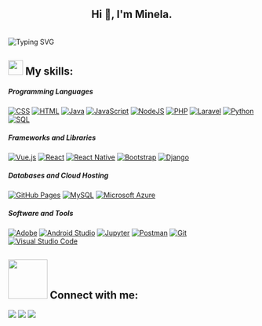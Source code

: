 <h2 align="center">Hi 👋, I'm Minela.</h2>

<br/>
<a><img src="https://readme-typing-svg.demolab.com?font=Fira+Code&weight=500&pause=1000&color=23A607&width=435&lines=%F0%9F%91%A8%E2%80%8D%F0%9F%92%BBI'm+a+software+engineering+student!;%F0%9F%91%A8%E2%80%8D%F0%9F%92%BB+I'm+always+learning+new+things." alt="Typing SVG" /></a>
<br>	
<div><h2 align="left"> <img src = "https://media2.giphy.com/media/QssGEmpkyEOhBCb7e1/giphy.gif?cid=ecf05e47a0n3gi1bfqntqmob8g9aid1oyj2wr3ds3mg700bl&rid=giphy.gif" width="30px" padding-top="20px" height="30px"> My skills:</h2></img></div>


##### Programming Languages

<p>
    <a href="https://github.com/search?q=user%3ADenverCoder1+is%3Arepo+language%3Acss"><img alt="CSS" src="https://img.shields.io/badge/CSS-2c292d.svg?style=for-the-badge&logo=css3&logoColor=ffffff"></a>
    <a href="https://github.com/search?q=user%3ADenverCoder1+is%3Arepo+language%3Ahtml"><img alt="HTML" src="https://img.shields.io/badge/HTML-2c292d.svg?style=for-the-badge&logo=html5&logoColor=ffffff"></a>
    <a href="https://github.com/search?q=user%3ADenverCoder1+is%3Arepo+language%3Ajava"><img alt="Java" src="https://img.shields.io/badge/Java-2c292d.svg?style=for-the-badge&logo=java&logoColor=ffffff"></a>
    <a href="https://github.com/search?q=user%3ADenverCoder1+is%3Arepo+language%3Ajavascript"><img alt="JavaScript" src="https://img.shields.io/badge/JavaScript-2c292d.svg?style=for-the-badge&logo=javascript&logoColor=ffffff"></a>
    <a href="https://github.com/search?q=user%3ADenverCoder1+is%3Arepo+language%3Ajavascript"><img alt="NodeJS" src="https://img.shields.io/badge/Node.js-2c292d.svg?style=for-the-badge&logo=node.js&logoColor=ffffff"></a>
    <a href="https://github.com/search?q=user%3ADenverCoder1+is%3Arepo+language%3Aphp"><img alt="PHP" src="https://img.shields.io/badge/PHP-2c292d.svg?style=for-the-badge&logo=php&logoColor=ffffff"></a>
    <a href="https://github.com/search?q=user%3ADenverCoder1+is%3Arepo+language%3Alaravel"><img alt="Laravel" src="https://img.shields.io/badge/Laravel-2c292d.svg?style=for-the-badge&logo=laravel&logoColor=ffffff"></a>
    <a href="https://github.com/search?q=user%3ADenverCoder1+is%3Arepo+language%3Apython"><img alt="Python" src="https://img.shields.io/badge/Python-2c292d.svg?style=for-the-badge&logo=python&logoColor=ffffff"></a>
    <a href="https://github.com/search?q=user%3ADenverCoder1+is%3Arepo+language%3Asql"><img alt="SQL" src="https://img.shields.io/badge/SQL-2c292d.svg?style=for-the-badge&logo=amazon-dynamodb&logoColor=ffffff"></a>

##### Frameworks and Libraries

<p>
    <a href="#"><img alt="Vue.js" src="https://img.shields.io/badge/Vue.js-2c292d?style=for-the-badge&logo=vue.js&logoColor=ffffff"></a>
    <a href="#"><img alt="React" src="https://img.shields.io/badge/React-2c292d?style=for-the-badge&logo=react&logoColor=ffffff"></a>
    <a href="#"><img alt="React Native" src="https://img.shields.io/badge/React_Native-2c292d?style=for-the-badge&logo=react&logoColor=ffffff"></a>
    <a href="#"><img alt="Bootstrap" src="https://img.shields.io/badge/Bootstrap-2c292d?style=for-the-badge&logo=bootstrap&logoColor=ffffff"></a>
    <a href="#"><img alt="Django" src="https://img.shields.io/badge/Django-2c292d?style=for-the-badge&logo=django&logoColor=ffffff"></a>

</p>

##### Databases and Cloud Hosting

<p>
    <a href="#"><img alt="GitHub Pages" src="https://img.shields.io/badge/GitHub%20Pages-2c292d.svg?style=for-the-badge&logo=github&logoColor=ffffff"></a>
    <a href="#"><img alt="MySQL" src="https://img.shields.io/badge/MySQL-2c292d?style=for-the-badge&logo=mysql&logoColor=ffffff"></a>
    <a href="#"><img alt="Microsoft Azure" src ="https://img.shields.io/badge/Microsoft_Azure-2c292d?style=for-the-badge&logo=microsoft-azure&logoColor=ffffff"></a>
</p>

##### Software and Tools

<p>
    <a href="#"><img alt="Adobe" src="https://img.shields.io/badge/Adobe-2c292d.svg?style=for-the-badge&logo=adobe&logoColor=ffffff"></a>
    <a href="#"><img alt="Android Studio" src="https://img.shields.io/badge/Android%20Studio-2c292d.svg?style=for-the-badge&logo=android-studio&logoColor=ffffff"></a>
    <a href="#"><img alt="Jupyter" src="https://img.shields.io/badge/Jupyter-2c292d.svg?style=for-the-badge&logo=Jupyter&logoColor=ffffff"></a>
    <a href="#"><img alt="Postman" src="https://img.shields.io/badge/Postman-2c292d?style=for-the-badge&logo=postman&logoColor=ffffff"></a>
    <a href="#"><img alt="Git" src="https://img.shields.io/badge/Git-2c292d.svg?style=for-the-badge&logo=git&logoColor=ffffff"></a>
</a>
    <a href="#"><img alt="Visual Studio Code" src="https://img.shields.io/badge/Visual%20Studio%20Code-2c292d.svg?style=for-the-badge&logo=visual-studio-code&logoColor=ffffff"></a>
</p>
<h2> <img src='https://raw.githubusercontent.com/ShahriarShafin/ShahriarShafin/main/Assets/handshake.gif' width="80"> Connect with me: </h2>
<p>
  <a href="https://www.linkedin.com/in/minela-ganovic-1a2b19209"><img src="https://img.shields.io/badge/linkedin-507d2a.svg?style=for-the-badge&logo=linkedin&logoColor=ffffff"/></a>
   <a href="mailto:minelag556@gmail.com?subject=[GitHub]%20🔥%20profile%20contact&body=Hello"><img src="https://img.shields.io/badge/e‑mail-507d2a.svg?style=for-the-badge&logo=GMail&logoColor=ffffff"/></a>
     <a href="https://github.com/minelaganovic"><img src="https://img.shields.io/badge/github-507d2a.svg?style=for-the-badge&logo=GMail&logoColor=ffffff"/></a>
</p>

